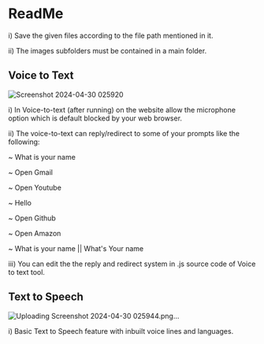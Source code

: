 # ReadMe

i) Save the given files according to the file path mentioned in it. 

ii)  The images subfolders must be contained in a main folder. 





## Voice to Text



![Screenshot 2024-04-30 025920](https://github.com/AllamSanjayKumar/Voice-to-Text-Tool/assets/140828860/fb7c23d3-a47d-42e2-9df1-1fff41d8880c)




i) In Voice-to-text (after running) on the website allow the      microphone option which is default blocked by your web browser. 

ii) The voice-to-text can reply/redirect to some of your prompts   like the following:

 ~ What is your name

 ~ Open Gmail

 ~ Open Youtube

 ~ Hello

 ~ Open Github 

 ~ Open Amazon      

 ~ What is your name || What's Your name    

iii) You can edit the the reply and redirect system in .js source code of Voice to text tool.
## Text to Speech



![Uploading Screenshot 2024-04-30 025944.png…]()




i) Basic Text to Speech feature with inbuilt voice lines and languages.
